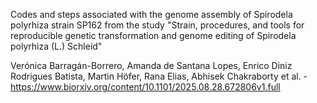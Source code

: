 Codes and steps associated with the genome assembly of Spirodela polyrhiza strain SP162 from the study "Strain, procedures, and tools for reproducible genetic transformation and genome editing of Spirodela polyrhiza (L.) Schleid"

Verónica Barragán-Borrero, Amanda de Santana Lopes, Enrico Diniz Rodrigues Batista, Martin Höfer, Rana Elias, Abhisek Chakraborty et al. - https://www.biorxiv.org/content/10.1101/2025.08.28.672806v1.full
